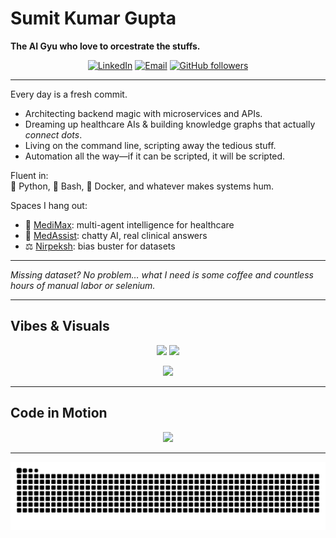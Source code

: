 # Sumit Kumar Gupta

**The AI Gyu who love to orcestrate the stuffs.**

<p align="center">
  <a href="https://www.linkedin.com/in/sumit-kumar-gupta-9b4970285/" target="_blank"><img alt="LinkedIn" src="https://img.shields.io/badge/-Let's%20Connect!-0077B5?style=flat&logo=linkedin&logoColor=white"/></a>
  <a href="mailto:sumit.gupta.14486@gmail.com"><img alt="Email" src="https://img.shields.io/badge/-Drop%20Me%20a%20Mail-D14836?style=flat&logo=gmail&logoColor=white"/></a>
  <a href="https://github.com/sumit-kumar-guptaa/sumit-kumar-guptaa?tab=followers"><img alt="GitHub followers" src="https://img.shields.io/github/followers/sumit-kumar-guptaa?label=See%20Who's%20Watching&style=flat&logo=github"/></a>
</p>

---

Every day is a fresh commit.  
- Architecting backend magic with microservices and APIs.
- Dreaming up healthcare AIs & building knowledge graphs that actually *connect dots*.
- Living on the command line, scripting away the tedious stuff.
- Automation all the way—if it can be scripted, it will be scripted.

Fluent in:  
🐍 Python, 🐧 Bash, 🐳 Docker, and whatever makes systems hum.

Spaces I hang out:
- 🚀 [MediMax](https://github.com/IAteNoodles/MediMax): multi-agent intelligence for healthcare
- 🤖 [MedAssist](https://github.com/IAteNoodles/MedAssist): chatty AI, real clinical answers
- ⚖️ [Nirpeksh](https://github.com/IAteNoodles/Nirpeksh): bias buster for datasets

---

*Missing dataset? No problem… what I need is some coffee and countless hours of manual labor or selenium.*

---

## Vibes & Visuals

<p align="center">
  <img src="https://github-stats-brown-nu.vercel.app/api?username=sumit-kumar-guptaa&show_icons=true&theme=radical&hide_border=true&count_private=true" height="150" />
  <img src="https://github-readme-streak-stats-delta-gray.vercel.app/?user=sumit-kumar-guptaa&theme=radical&hide_border=true" height="150" />
</p>
<p align="center">
  <img src="https://github-stats-brown-nu.vercel.app/api/top-langs/?username=sumit-kumar-guptaa&theme=radical&hide_border=true&layout=compact" height="150"/>
</p>

---

## Code in Motion

<p align="center">
  <img src="https://github-readme-activity-graph.vercel.app/graph?username=sumit-kumar-guptaa&theme=radical&hide_border=true&hide_title=true&line=8F44FD&point=FFFFFF&area=true&area_color=8F44FD" height="180" />
</p>

---

<p align="center">
  <img src="https://raw.githubusercontent.com/sumit-kumar-guptaa/sumit-kumar-guptaa/output/github-contribution-grid-snake.svg" alt="Contribution Snake"/>
</p>
